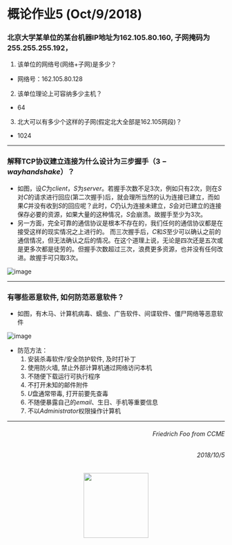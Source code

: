 # 概论作业5 (Oct/9/2018) #

### 北京大学某单位的某台机器IP地址为$162.105.80.160$, 子网掩码为$255.255.255.192$，

1. 该单位的网络号(网络+子网)是多少？
  * 网络号：$162.105.80.128$
2. 该单位理论上可容纳多少主机？
  * $64$
3. 北大可以有多少个这样的子网(假定北大全部是162.105网段)？
  * $1024$
 ***
 ### 解释TCP协议建立连接为什么设计为三步握手（$3-way handshake$）？ ###
 * 如图，设$C$为$client$，$S$为$server$。若握手次数不足3次，例如只有2次，则在$S$对$C$的请求进行回应(第二次握手)后，就会理所当然的认为连接已建立，而如果$C$并没有收到$S$的回应呢？此时，$C$仍认为连接未建立，$S$会对已建立的连接保存必要的资源，如果大量的这种情况，$S$会崩溃。故握手至少为3次。
 * 另一方面，完全可靠的通信协议是根本不存在的，我们任何的通信协议都是在接受这样的现实情况之上进行的。 而三次握手后，$C$和$S$至少可以确认之前的通信情况，但无法确认之后的情况。在这个道理上说，无论是四次还是五次或是更多次都是徒劳的。但握手次数超过三次，浪费更多资源，也并没有任何改进。故握手可只取3次。

![image](https://caodg.github.io/ic/slides/05.network/images/Tcp-handshake.svg)
 ***
 ### 有哪些恶意软件, 如何防范恶意软件？ ###
 * 如图，有木马、计算机病毒、蠕虫、广告软件、间谍软件、僵尸网络等恶意软件
 
 ![image](https://caodg.github.io/ic/slides/05.network/images/Malware_statics_2011-03-16-en.svg)
 
 * 防范方法：
   1. 安装杀毒软件/安全防护软件, 及时打补丁
   2. 使用防火墙, 禁止外部计算机通过网络访问本机
   3. 不随便下载运行可执行程序
   4. 不打开未知的邮件附件
   5. $U$盘通常带毒, 打开前要先查毒
   6. 不随便暴露自己的$email$、生日、手机等重要信息
   7. 不以$Administrator$权限操作计算机
***
###### <p align="right">Friedrich Foo *from CCME* </p>
###### <p align="right">2018/10/5 </p>

<div align=center><img width="150" height="150" src="https://img-blog.csdn.net/20161028230559575"/></div>
